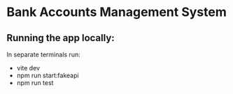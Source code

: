 # Bank Accounts Management System

## Running the app locally:

In separate terminals run:

- vite dev
- npm run start:fakeapi
- npm run test